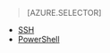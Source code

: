 > [AZURE.SELECTOR]
- [SSH](/documentation/articles/hdinsight-use-sqoop-mac-linux)
- [PowerShell](/documentation/articles/hdinsight-use-sqoop)

<!---HONumber=67-->